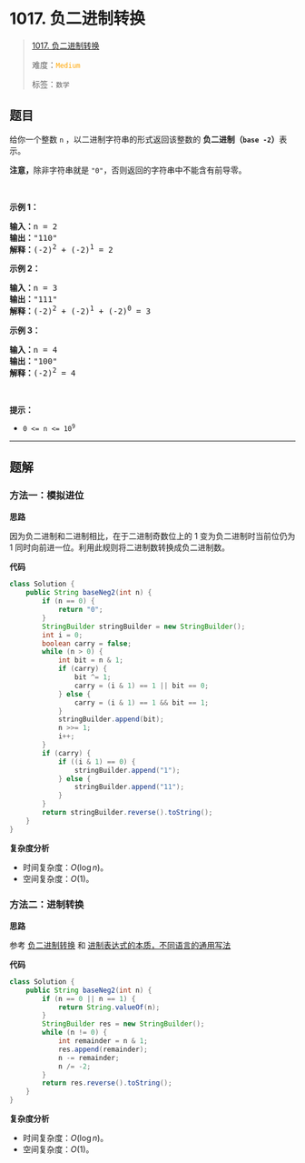 # 1017. 负二进制转换

> [1017. 负二进制转换](https://leetcode.cn/problems/convert-to-base-2/)
>
> 难度：<font color=orange>`Medium`</font>
>
> 标签：`数学`

## 题目

<p>给你一个整数 <code>n</code> ，以二进制字符串的形式返回该整数的 <strong>负二进制（<code>base -2</code>）</strong>表示。</p>

<p><strong>注意，</strong>除非字符串就是&nbsp;<code>"0"</code>，否则返回的字符串中不能含有前导零。</p>

<p>&nbsp;</p>

<p><strong>示例 1：</strong></p>

<pre>
<strong>输入：</strong>n = 2
<strong>输出：</strong>"110"
<strong>解释：</strong>(-2)<sup>2</sup> + (-2)<sup>1</sup> = 2
</pre>

<p><strong>示例 2：</strong></p>

<pre>
<strong>输入：</strong>n = 3
<strong>输出：</strong>"111"
<strong>解释：</strong>(-2)<sup>2</sup> + (-2)<sup>1</sup> + (-2)<sup>0</sup> = 3
</pre>

<p><strong>示例 3：</strong></p>

<pre>
<strong>输入：</strong>n = 4
<strong>输出：</strong>"100"
<strong>解释：</strong>(-2)<sup>2</sup> = 4
</pre>

<p>&nbsp;</p>

<p><strong>提示：</strong></p>

<ul>
	<li><code>0 &lt;= n &lt;= 10<sup>9</sup></code></li>
</ul>


--------------------

## 题解

### 方法一：模拟进位

**思路**

因为负二进制和二进制相比，在于二进制奇数位上的 1 变为负二进制时当前位仍为 1 同时向前进一位。利用此规则将二进制数转换成负二进制数。

**代码**

```java
class Solution {
    public String baseNeg2(int n) {
        if (n == 0) {
            return "0";
        }
        StringBuilder stringBuilder = new StringBuilder();
        int i = 0;
        boolean carry = false;
        while (n > 0) {
            int bit = n & 1;
            if (carry) {
                bit ^= 1;
                carry = (i & 1) == 1 || bit == 0;
            } else {
                carry = (i & 1) == 1 && bit == 1;
            }
            stringBuilder.append(bit);
            n >>= 1;
            i++;
        }
        if (carry) {
            if ((i & 1) == 0) {
                stringBuilder.append("1");
            } else {
                stringBuilder.append("11");
            }
        }
        return stringBuilder.reverse().toString();
    }
}
```

**复杂度分析**

- 时间复杂度：$O(\log n)$。
- 空间复杂度：$O(1)$。

### 方法二：进制转换

**思路**

参考 [负二进制转换](https://leetcode.cn/problems/convert-to-base-2/solutions/2209807/fu-er-jin-zhi-zhuan-huan-by-leetcode-sol-9qlh) 和 [进制表达式的本质，不同语言的通用写法](https://leetcode.cn/problems/convert-to-base-2/solutions/2211859/jin-zhi-biao-da-shi-de-ben-zhi-bu-tong-y-1x4a)

**代码**

```java
class Solution {
    public String baseNeg2(int n) {
        if (n == 0 || n == 1) {
            return String.valueOf(n);
        }
        StringBuilder res = new StringBuilder();
        while (n != 0) {
            int remainder = n & 1;
            res.append(remainder);
            n -= remainder;
            n /= -2;
        }
        return res.reverse().toString();
    }
}
```

**复杂度分析**

- 时间复杂度：$O(\log n)$。
- 空间复杂度：$O(1)$。
